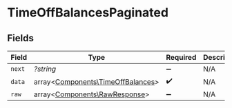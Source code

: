 # TimeOffBalancesPaginated


## Fields

| Field                                                                           | Type                                                                            | Required                                                                        | Description                                                                     |
| ------------------------------------------------------------------------------- | ------------------------------------------------------------------------------- | ------------------------------------------------------------------------------- | ------------------------------------------------------------------------------- |
| `next`                                                                          | *?string*                                                                       | :heavy_minus_sign:                                                              | N/A                                                                             |
| `data`                                                                          | array<[Components\TimeOffBalances](../../Models/Components/TimeOffBalances.md)> | :heavy_check_mark:                                                              | N/A                                                                             |
| `raw`                                                                           | array<[Components\RawResponse](../../Models/Components/RawResponse.md)>         | :heavy_minus_sign:                                                              | N/A                                                                             |